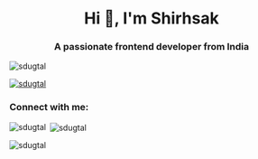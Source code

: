 <h1 align="center">Hi 👋, I'm Shirhsak</h1>
<h3 align="center">A passionate frontend developer from India</h3>

<p align="left"> <img src="https://komarev.com/ghpvc/?username=sdugtal&label=Profile%20views&color=0e75b6&style=flat" alt="sdugtal" /> </p>

<p align="left"> <a href="https://github.com/ryo-ma/github-profile-trophy"><img src="https://github-profile-trophy.vercel.app/?username=sdugtal" alt="sdugtal" /></a> </p>

<h3 align="left">Connect with me:</h3>
<p align="left">
</p>

<p><img align="left" src="https://github-readme-stats.vercel.app/api/top-langs?username=sdugtal&show_icons=true&locale=en&layout=compact" alt="sdugtal" /></p>

<p>&nbsp;<img align="center" src="https://github-readme-stats.vercel.app/api?username=sdugtal&show_icons=true&locale=en" alt="sdugtal" /></p>

<p><img align="center" src="https://github-readme-streak-stats.herokuapp.com/?user=sdugtal&" alt="sdugtal" /></p>